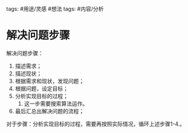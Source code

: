 tags: #用途/灵感 
#想法 
tags: #内容/分析 

# 解决问题步骤

解决问题步骤：
1. 描述需求；
2. 描述现状；
3. 根据需求和现状，发现问题；
4. 根据问题，设定目标；
5. 分析实现目标的过程；
	1. 这一步需要搜索算法运作。
6. 最后汇总出解决问题的流程；

对于步骤：分析实现目标的过程，需要再按照实际情况，循环上述步骤1-4.。